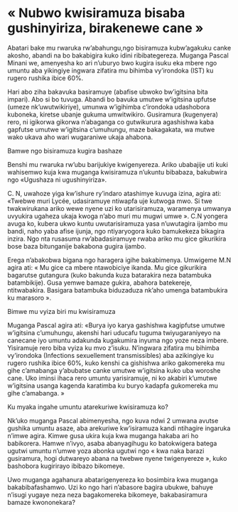 # « Nubwo kwisiramuza bisaba gushinyiriza, birakenewe cane »

Abatari bake mu rwaruka rw’abahungu,ngo bisiramuza kubw’agakuku canke akosho, abandi na bo bakabigira kuko idini ribibategereza. Muganga Pascal Minani we, amenyesha ko ari n’uburyo bwo kugira isuku eka mbere ngo umuntu aba yikingiye ingwara zifatira mu bihimba vy’irondoka (IST) ku rugero rushika ibice 60%.

Hari abo ziha bakavuka basiramuye (abafise ubwoko bw’igitsina bita impari). Abo si bo tuvuga. Abandi bo bavuka umutwe w’igitsina upfutse (umeze nk’uwutwikiriye), umunwa w’igihimba c’irondoka udashobora kuboneka, kiretse ubanje gukuma umwitwikiro. Gusiramura (kugenyera) rero, ni igikorwa gikorwa n’abaganga co gutwikurura agashishwa kaba gapfutse umutwe w’igitsina c’umuhungu, maze bakagakata, wa mutwe wako ukava aho wari wugaraniwe ukaja ahabona.

Bamwe ngo bisiramuza kugira bashaze

Benshi mu rwaruka rw’ubu barijukiye kwigenyereza.  Ariko ubabajije uti kuki wahisemwo kuja kwa muganga kwisiramuza n’ukuntu bibabaza, bakubwira ngo «Ugushaza ni ugushinyiriza».

C. N, uwahoze yiga kw’ishure ry’indaro atashimye kuvuga izina, agira ati: «Twebwe muri Lycée, udasiramuye ntiwapfa uje kutwoga mwo. Si twe twakwirukana ariko wewe nyene uzi ko utarisiramuza, waramenya umwanya uvyukira ugaheza ukaja kwoga n’abo muri mu mugwi umwe ». C.N yongera avuga ko, kubera ukwo kuntu uwutarisiramuza yasa n’uwutagira ijambo mu bandi, naho yaba afise ijunja, ngo ntiyaryogora kuko bamukekeza bikagira inzira. Ngo nta rusasuma rw’abadasiramuye rwaba ariko mu gice gikurikira bose baza bitunganije bakabona gugira ijambo.

Erega n’abakobwa bigana ngo haragera igihe bakabimenya. Umwigeme M.N agira ati: « Mu gice ca mbere ntawobiciye ikanda. Mu gice gikurikira bagarutse gutangura (kuko bakunda kuza batarakira neza batambuka batambikije). Gusa yemwe bamaze gukira, abahora batekereje, ntitwabakira. Basigara batambuka biduzaduza nk’aho umenga batambukira ku marasoro ».

Bimwe mu vyiza biri mu kwisiramuza

Muganga Pascal agira ati: «Burya iyo karya gashishwa kagipfutse umutwe w’igitsina c’umuhungu, akenshi hari uducafu tuguma twiyugaraniyeyo na canecane iyo umuntu adakunda kugakumira inyuma ngo yoze neza imbere. Yisiramuje rero biba vyiza ku mvo z’isuku. N’ingwara zifatira mu bihimba vy’irondoka (Infections sexuellement transmissibles) aba azikingiye ku rugero rushika ibice 60%, kuko kenshi ca gishishwa ariko gakomereka mu gihe c’amabanga y’abubatse canke umutwe w’igitsina kuko uba woroshe cane. Uko iminsi ihaca rero umuntu yarisiramuje, ni ko akabiri k’umutwe w’igitsina usanga kagenda karatimba ku buryo kadapfa gukomereka mu gihe c’amabanga. »

Ku myaka ingahe umuntu atarekuriwe kwisiramuza ko?

Nk’uko muganga Pascal abimenyesha, ngo kuva ndwi 2 umwana avutse gushika umuntu asaze, aba arekuriwe kw’isiramuza kandi ntihagire ingaruka n’imwe agira. Kimwe gusa ukira kuja kwa muganga hakaba ari ho babikorera. Hamwe n’ivyo, asaba abanyagihugu ko batokwigera batega ugutwi umuntu n’umwe yoza abonka ugutwi ngo « kwa naka barazi gusiramura, hogi dutwareyo abana na twebwe nyene twigenyereze », kuko bashobora kugirirayo ibibazo bikomeye.

Uwo muganga agahanura abatarigenyereza ko bosimbira kwa muganga bakabibafashamwo. Uzi ko ngo hari n’abasore bagira ubukwe, bahuye n’isugi yugaye neza neza bagakomereka bikomeye, bakabasiramura bamaze kwononekara?